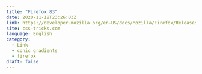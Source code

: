 ```yaml
---
title: "Firefox 83"
date: 2020-11-18T23:26:03Z
link: https://developer.mozilla.org/en-US/docs/Mozilla/Firefox/Releases/83?utm_medium=RSS&utm_source=news.12bit.vn
site: css-tricks.com
language: English
category:
  - Link
  - conic gradients
  - firefox
draft: false
---
```


